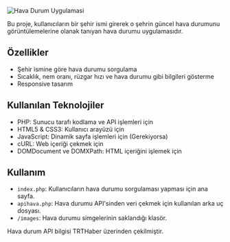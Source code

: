 ![Hava Durum Uygulamasi](https://i.hizliresim.com/6bhpqll.png)

Bu proje, kullanıcıların bir şehir ismi girerek o şehrin güncel hava durumunu görüntülemelerine olanak tanıyan hava durumu uygulamasıdır.

## Özellikler

- Şehir ismine göre hava durumu sorgulama
- Sıcaklık, nem oranı, rüzgar hızı ve hava durumu gibi bilgileri gösterme
- Responsive tasarım

## Kullanılan Teknolojiler

- PHP: Sunucu tarafı kodlama ve API işlemleri için
- HTML5 & CSS3: Kullanıcı arayüzü için
- JavaScript: Dinamik sayfa işlemleri için (Gerekiyorsa)
- cURL: Web içeriği çekmek için
- DOMDocument ve DOMXPath: HTML içeriğini işlemek için

## Kullanım

- `index.php`: Kullanıcıların hava durumu sorgulaması yapması için ana sayfa.
- `apihava.php`: Hava durumu API'sinden veri çekmek için kullanılan arka uç dosyası.
- `/images`: Hava durumu simgelerinin saklandığı klasör.

Hava durum API bilgisi TRTHaber üzerinden çekilmiştir.
